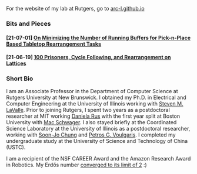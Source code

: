 For the website of my lab at Rutgers, go to [arc-l.github.io](arc-l.github.io)

### Bits and Pieces 

#### \[21-07-01\] [On Minimizing the Number of Running Buffers for Pick-n-Place Based Tabletop Rearrangement Tasks](/pages/2021-07-01-running-buffer.md)

#### \[21-06-19\] [100 Prisoners, Cycle Following, and Rearrangement on Lattices](/pages/2021-06-19-lattice-rearrange.md)

### Short Bio

I am an Associate Professor in the Department of Computer Science at Rutgers University 
at New Brunswick. 
I obtained my Ph.D. in Electrical and Computer Engineering at the University of Illinois
working with [Steven M. LaValle](http://lavalle.pl/).
Prior to joining Rutgers, I spent two years as a postdoctoral researcher at MIT working 
[Daniela Rus](https://www.csail.mit.edu/user/876) with the first year split at Boston 
University with [Mac Schwager](https://web.stanford.edu/~schwager/). 
I also stayed briefly at the Coordinated Science Laboratory at the University of Illinois 
as a postdoctoral researcher, working with 
[Soon-Jo Chung](http://www.eas.caltech.edu/people/sjchung)
and [Petros G. Voulgaris](https://www.unr.edu/me/people/petros-voulgaris).
I completed my undergraduate study at the University of Science and Technology of China (USTC).

I am a recipient of the NSF CAREER Award and the Amazon Research Award in Robotics. 
My Erd&#337;s number [converged to its limit of 2](https://arxiv.org/abs/2002.04979) :)
